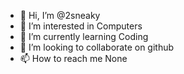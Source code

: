 - 👋 Hi, I’m @2sneaky
- 👀 I’m interested in Computers
- 🌱 I’m currently learning Coding
- 💞️ I’m looking to collaborate on github
- 📫 How to reach me None

<!---
2sneaky/2sneaky is a ✨ special ✨ repository because its `README.md` (this file) appears on your GitHub profile.
You can click the Preview link to take a look at your changes.
--->
